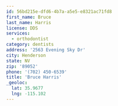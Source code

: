 ```yaml
---
id: 56bd215e-dfd6-4b7a-a5e5-e8321ac71fd8
first_name: Bruce
last_name: Harris
license: DDS
services:
  - orthodontist
category: dentists
address: '2563 Evening Sky Dr'
city: Henderson
state: NV
zip: '89052'
phone: '(702) 450-6539'
title: 'Bruce Harris'
_geoloc:
  lat: 35.9677
  lng: -115.102
---
```

